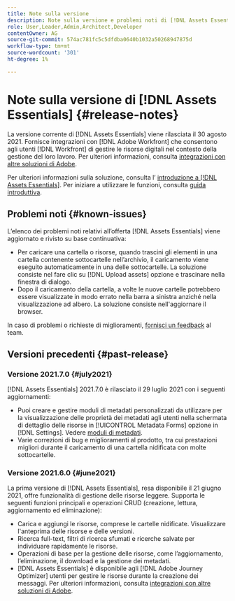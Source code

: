 ```yaml
---
title: Note sulla versione
description: Note sulla versione e problemi noti di [!DNL Assets Essentials]
role: User,Leader,Admin,Architect,Developer
contentOwner: AG
source-git-commit: 574ac781fc5c5dfdba0640b1032a50268947875d
workflow-type: tm+mt
source-wordcount: '301'
ht-degree: 1%

---
```



# Note sulla versione di [!DNL Assets Essentials] {#release-notes}

La versione corrente di [!DNL Assets Essentials] viene rilasciata il 30 agosto 2021. Fornisce integrazioni con [!DNL Adobe Workfront] che consentono agli utenti [!DNL Workfront] di gestire le risorse digitali nel contesto della gestione del loro lavoro. Per ulteriori informazioni, consulta [integrazioni con altre soluzioni di Adobe](/help/integration.md).

Per ulteriori informazioni sulla soluzione, consulta l’ [introduzione a [!DNL Assets Essentials]](introduction.md). Per iniziare a utilizzare le funzioni, consulta [guida introduttiva](/help/get-started.md).

## Problemi noti {#known-issues}

L’elenco dei problemi noti relativi all’offerta [!DNL Assets Essentials] viene aggiornato e rivisto su base continuativa:

* Per caricare una cartella o risorse, quando trascini gli elementi in una cartella contenente sottocartelle nell’archivio, il caricamento viene eseguito automaticamente in una delle sottocartelle. La soluzione consiste nel fare clic su [!DNL Upload assets] opzione e trascinare nella finestra di dialogo. <!-- CQ-4327753 -->
* Dopo il caricamento della cartella, a volte le nuove cartelle potrebbero essere visualizzate in modo errato nella barra a sinistra anziché nella visualizzazione ad albero. La soluzione consiste nell&#39;aggiornare il browser. <!-- CQ-4323534 -->

<!--
* Use assets that do not have whitespace in the file names. The replies to comments do not work for such assets.
-->

In caso di problemi o richieste di miglioramenti, [fornisci un feedback](#provide-feedback) al team.

## Versioni precedenti {#past-release}

### Versione 2021.7.0 {#july2021}

[!DNL Assets Essentials] 2021.7.0 è rilasciato il 29 luglio 2021 con i seguenti aggiornamenti:

* Puoi creare e gestire moduli di metadati personalizzati da utilizzare per la visualizzazione delle proprietà dei metadati agli utenti nella schermata di dettaglio delle risorse in [!UICONTROL Metadata Forms] opzione in [!DNL Settings]. Vedere [moduli di metadati](metadata.md#metadata-forms).
* Varie correzioni di bug e miglioramenti al prodotto, tra cui prestazioni migliori durante il caricamento di una cartella nidificata con molte sottocartelle.

### Versione 2021.6.0 {#june2021}

La prima versione di [!DNL Assets Essentials], resa disponibile il 21 giugno 2021, offre funzionalità di gestione delle risorse leggere. Supporta le seguenti funzioni principali e operazioni CRUD (creazione, lettura, aggiornamento ed eliminazione):

* Carica e aggiungi le risorse, comprese le cartelle nidificate. Visualizzare l&#39;anteprima delle risorse e delle versioni.
* Ricerca full-text, filtri di ricerca sfumati e ricerche salvate per individuare rapidamente le risorse.
* Operazioni di base per la gestione delle risorse, come l’aggiornamento, l’eliminazione, il download e la gestione dei metadati.
* [!DNL Assets Essentials] è disponibile agli  [!DNL Adobe Journey Optimizer] utenti per gestire le risorse durante la creazione dei messaggi. Per ulteriori informazioni, consulta [integrazioni con altre soluzioni di Adobe](/help/integration.md).
